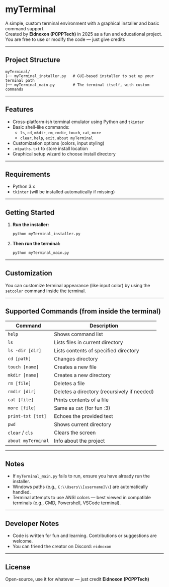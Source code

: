 # myTerminal

A simple, custom terminal environment with a graphical installer and basic command support.  
Created by **Eidnoxon (PCPPTech)** in 2025 as a fun and educational project.  
You are free to use or modify the code — just give credits

---

## Project Structure

```
myTerminal/
├── myTerminal_installer.py   # GUI-based installer to set up your terminal path
├── myTerminal_main.py        # The terminal itself, with custom commands
```

---

## Features

- Cross-platform-ish terminal emulator using Python and `tkinter`
- Basic shell-like commands:
  - `ls`, `cd`, `mkdir`, `rm`, `rmdir`, `touch`, `cat`, `more`
  - `clear`, `help`, `exit`, `about myTerminal`
- Customization options (colors, input styling)
- `.mtpaths.txt` to store install location
- Graphical setup wizard to choose install directory

---

## Requirements

- Python 3.x
- `tkinter` (will be installed automatically if missing)

---

## Getting Started

1. **Run the installer:**

   ```bash
   python myTerminal_installer.py
   ```

2. **Then run the terminal:**

   ```bash
   python myTerminal_main.py
   ```

---

## Customization

You can customize terminal appearance (like input color) by using the `setcolor` command inside the terminal.

---

## Supported Commands (from inside the terminal)

| Command            | Description                                 |
| ------------------ | ------------------------------------------- |
| `help`             | Shows command list                          |
| `ls`               | Lists files in current directory            |
| `ls -dir [dir]`    | Lists contents of specified directory       |
| `cd [path]`        | Changes directory                           |
| `touch [name]`     | Creates a new file                          |
| `mkdir [name]`     | Creates a new directory                     |
| `rm [file]`        | Deletes a file                              |
| `rmdir [dir]`      | Deletes a directory (recursively if needed) |
| `cat [file]`       | Prints contents of a file                   |
| `more [file]`      | Same as `cat` (for fun :3)                  |
| `print-txt [txt]`  | Echoes the provided text                    |
| `pwd`              | Shows current directory                     |
| `clear` / `cls`    | Clears the screen                           |
| `about myTerminal` | Info about the project                      |

---

## Notes

- If `myTerminal_main.py` fails to run, ensure you have already run the installer.
- Windows paths (e.g., `C:\\Users\\[username]\\`) are automatically handled.
- Terminal attempts to use ANSI colors — best viewed in compatible terminals (e.g., CMD, Powershell, VSCode terminal).

---

## Developer Notes

- Code is written for fun and learning. Contributions or suggestions are welcome.
- You can friend the creator on Discord: `eidnoxon`

---

## License

Open-source, use it for whatever — just credit **Eidnoxon (PCPPTech)**
